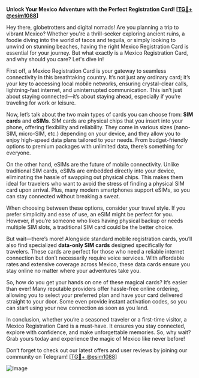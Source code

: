 **Unlock Your Mexico Adventure with the Perfect Registration Card! [[TG💪+ @esim1088](https://t.me/s/esim1088)]**

Hey there, globetrotters and digital nomads! Are you planning a trip to vibrant Mexico? Whether you're a thrill-seeker exploring ancient ruins, a foodie diving into the world of tacos and tequila, or simply looking to unwind on stunning beaches, having the right Mexico Registration Card is essential for your journey. But what exactly is a Mexico Registration Card, and why should you care? Let's dive in!

First off, a Mexico Registration Card is your gateway to seamless connectivity in this breathtaking country. It’s not just any ordinary card; it’s your key to accessing local mobile networks, ensuring crystal-clear calls, lightning-fast internet, and uninterrupted communication. This isn’t just about staying connected—it’s about staying ahead, especially if you’re traveling for work or leisure.

Now, let’s talk about the two main types of cards you can choose from: **SIM cards** and **eSIMs**. SIM cards are physical chips that you insert into your phone, offering flexibility and reliability. They come in various sizes (nano-SIM, micro-SIM, etc.) depending on your device, and they allow you to enjoy high-speed data plans tailored to your needs. From budget-friendly options to premium packages with unlimited data, there’s something for everyone.

On the other hand, eSIMs are the future of mobile connectivity. Unlike traditional SIM cards, eSIMs are embedded directly into your device, eliminating the hassle of swapping out physical chips. This makes them ideal for travelers who want to avoid the stress of finding a physical SIM card upon arrival. Plus, many modern smartphones support eSIMs, so you can stay connected without breaking a sweat.

When choosing between these options, consider your travel style. If you prefer simplicity and ease of use, an eSIM might be perfect for you. However, if you’re someone who likes having physical backup or needs multiple SIM slots, a traditional SIM card could be the better choice.

But wait—there’s more! Alongside standard mobile registration cards, you’ll also find specialized **data-only SIM cards** designed specifically for travelers. These cards are perfect for those who need a reliable internet connection but don’t necessarily require voice services. With affordable rates and extensive coverage across Mexico, these data cards ensure you stay online no matter where your adventures take you.

So, how do you get your hands on one of these magical cards? It’s easier than ever! Many reputable providers offer hassle-free online ordering, allowing you to select your preferred plan and have your card delivered straight to your door. Some even provide instant activation codes, so you can start using your new connection as soon as you land.

In conclusion, whether you’re a seasoned traveler or a first-time visitor, a Mexico Registration Card is a must-have. It ensures you stay connected, explore with confidence, and make unforgettable memories. So, why wait? Grab yours today and experience the magic of Mexico like never before!

Don’t forget to check out our latest offers and user reviews by joining our community on Telegram! [[TG💪+ @esim1088](https://t.me/s/esim1088)] 

![Image](https://i.postimg.cc/Y0z9fWf4/image.png)